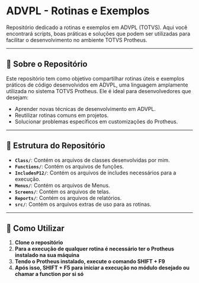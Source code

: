 # ADVPL - Rotinas e Exemplos  
Repositório dedicado a rotinas e exemplos em ADVPL (TOTVS). Aqui você encontrará scripts, boas práticas e soluções que podem ser utilizadas para facilitar o desenvolvimento no ambiente TOTVS Protheus.

---

## 📖 Sobre o Repositório  
Este repositório tem como objetivo compartilhar rotinas úteis e exemplos práticos de código desenvolvidos em ADVPL, uma linguagem amplamente utilizada no sistema TOTVS Protheus. Ele é ideal para desenvolvedores que desejam:

- Aprender novas técnicas de desenvolvimento em ADVPL.
- Reutilizar rotinas comuns em projetos.
- Solucionar problemas específicos em customizações do Protheus.

---

## 📂 Estrutura do Repositório  

- **`Class/`**:  Contém os arquivos de classes desenvolvidas por mim.
- **`Functions/`**: Contém os arquivos de funções. 
- **`IncludesP12/`**: Contém os arquivos de includes necessários para a execução.
- **`Menus/`**: Contém os arquivos de Menus.
- **`Screens/`**: Contém os arquivos de telas.
- **`Reports/`**: Contém os arquivos de relatórios.
- **`src/`**: Contém os arquivos extras de uso para as rotinas.  

---

## 🚀 Como Utilizar  

1. **Clone o repositório**
2. **Para a execução de qualquer rotina é necessário ter o Protheus instalado na sua máquina**
3. **Tendo o Protheus instalado, execute o comando SHIFT + F9**
4. **Após isso, SHIFT + F5 para iniciar a execução no módulo desejado ou chamar a function por si só**
